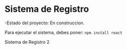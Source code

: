 <h1>Sistema de Registro</h1>

-Estado del proyecto: En construccion.

Para ejecutar el sistema, debes poner: 
```npm install react```

Sistema de Registro 2
